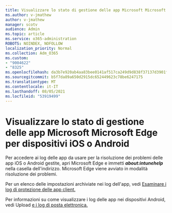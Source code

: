 ```yaml
---
title: Visualizzare lo stato di gestione delle app Microsoft Microsoft Edge per dispositivi iOS o Android
ms.author: v-jmathew
author: v-jmathew
manager: scotv
audience: Admin
ms.topic: article
ms.service: o365-administration
ROBOTS: NOINDEX, NOFOLLOW
localization_priority: Normal
ms.collection: Adm_O365
ms.custom:
- "9004622"
- "8325"
ms.openlocfilehash: da3b7e920ab4aa83bee0141af517ca249d9d838f37137d3901f6841b98ba9aae
ms.sourcegitcommit: b5f7da89a650d2915dc652449623c78be6247175
ms.translationtype: MT
ms.contentlocale: it-IT
ms.lasthandoff: 08/05/2021
ms.locfileid: "53919499"
---
```

# <a name="view-the-management-status-of-microsoft-apps-using-microsoft-edge-for-ios-or-android-devices"></a>Visualizzare lo stato di gestione delle app Microsoft Microsoft Edge per dispositivi iOS o Android

Per accedere ai log delle app da usare per la risoluzione dei problemi delle app iOS o Android gestite, apri Microsoft Edge e immetti ***about:intunehelp*** nella casella dell'indirizzo. Microsoft Edge viene avviato in modalità risoluzione dei problemi.

Per un elenco delle impostazioni archiviate nei log dell'app, vedi [Esaminare i log di protezione delle app client.](https://go.microsoft.com/fwlink/?linkid=2141401)

Per informazioni su come visualizzare i log delle app nei dispositivi Android, vedi Upload [e i log di posta elettronica.](https://go.microsoft.com/fwlink/?linkid=2141408)
